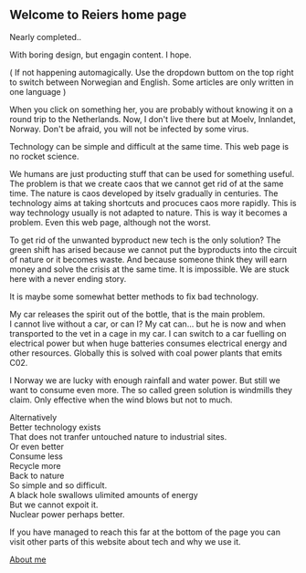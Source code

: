 ## Welcome to Reiers home page

Nearly completed..

With boring design, but engagin content. I hope.

( If not happening automagically.
Use the dropdown buttom on the top right to switch between Norwegian and English.
Some articles are only written in one language )

When you click on something her, 
you are probably without knowing it on a round trip to the Netherlands.
Now, I don't live there but at Moelv, Innlandet, Norway.
Don't be afraid, you will not be infected by some virus.  

Technology can be simple and difficult at the same time.
This web page is no rocket science.

We humans are just producting stuff that can be used for something useful.
The problem is that we create caos that we cannot get rid of at the same time.
The nature is caos developed by itselv gradually in centuries.
The technology aims at taking shortcuts and procuces caos more rapidly.
This is way technology usually is not adapted to nature.
This is way it becomes a problem.
Even this web page, although not the worst.

To get rid of the unwanted byproduct new tech is the only solution?
The green shift has arised because we cannot put the byproducts
into the circuit of nature or it becomes waste.
And because someone think they will earn money and solve the crisis at the 
same time. It is impossible. We are stuck here with a never ending story.

It is maybe some somewhat better methods to fix bad technology.

My car releases the spirit out of the bottle, that is the main problem.  
I cannot live without a car, or can I? My cat can...
but he is now and when transported to the vet in a cage in my car. 
I can switch to a car fuelling on electrical power
but when huge batteries consumes electrical energy and other resources.
Globally this is solved with coal power plants that emits C02.  

I Norway we are lucky with enough rainfall and water power.
But still we want to consume even more.
The so called green solution is windmills they claim.
Only effective when the wind blows but not to much.

Alternatively  
Better technology exists  
That does not tranfer untouched nature to industrial sites.  
Or even better  
Consume less  
Recycle more  
Back to nature  
So simple and so difficult.  
A black hole swallows ulimited amounts of energy  
But we cannot expoit it.  
Nuclear power perhaps better.  

If you have managed to reach this far at the bottom of the page
you can visit other parts of this website about tech and why we use it.

[About me](about/reier_en.md)

